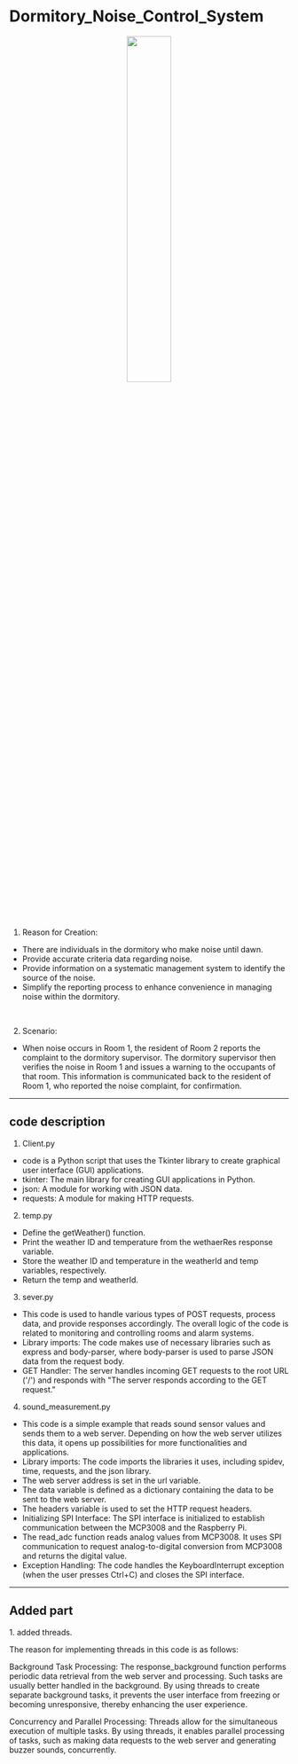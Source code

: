 # Dormitory_Noise_Control_System
<div style="text-align: center;">
  <img style="width: 40%; display: inline-block;" src="https://github.com/LouiIII3/Dormitory_Noise_Control_System/assets/119919129/ef5703b4-c228-4374-872d-f1eee4bdfdec"/>
</div>

<br>
<br>

1. Reason for Creation:
  - There are individuals in the dormitory who make noise until dawn.
  - Provide accurate criteria data regarding noise.
  - Provide information on a systematic management system to identify the source of the noise.
  - Simplify the reporting process to enhance convenience in managing noise within the dormitory.

<br>

2. Scenario:
  - When noise occurs in Room 1, the resident of Room 2 reports the complaint to the dormitory supervisor. The dormitory supervisor then verifies the noise in Room 1 and issues a warning to the occupants of that room. This information is communicated back to the resident of Room 1, who reported the noise complaint, for confirmation.


<hr>
<h2>code description</h2>

1. Client.py
- code is a Python script that uses the Tkinter library to create graphical user interface (GUI) applications.
- tkinter: The main library for creating GUI applications in Python.
- json: A module for working with JSON data.
- requests: A module for making HTTP requests.

2. temp.py
- Define the getWeather() function.
- Print the weather ID and temperature from the wethaerRes response variable.
- Store the weather ID and temperature in the weatherId and temp variables, respectively.
- Return the temp and weatherId.

3. sever.py
- This code is used to handle various types of POST requests, process data, and provide responses accordingly. The overall logic of the code is related to monitoring and   controlling rooms and alarm systems.
- Library imports: The code makes use of necessary libraries such as express and body-parser, where body-parser is used to parse JSON data from the request body.
- GET Handler: The server handles incoming GET requests to the root URL ('/') and responds with "The server responds according to the GET request."

4. sound_measurement.py
- This code is a simple example that reads sound sensor values and sends them to a web server. Depending on how the web server utilizes this data, it opens up possibilities for more functionalities and applications.
- Library imports: The code imports the libraries it uses, including spidev, time, requests, and the json library.
- The web server address is set in the url variable.
- The data variable is defined as a dictionary containing the data to be sent to the web server.
- The headers variable is used to set the HTTP request headers.
- Initializing SPI Interface: The SPI interface is initialized to establish communication between the MCP3008 and the Raspberry Pi.
- The read_adc function reads analog values from MCP3008. It uses SPI communication to request analog-to-digital conversion from MCP3008 and returns the digital value.
- Exception Handling: The code handles the KeyboardInterrupt exception (when the user presses Ctrl+C) and closes the SPI interface.


<hr>
<h2>Added part</h2>
1. added threads.

The reason for implementing threads in this code is as follows:

Background Task Processing: The response_background function performs periodic data retrieval from the web server and processing. Such tasks are usually better handled in the background. By using threads to create separate background tasks, it prevents the user interface from freezing or becoming unresponsive, thereby enhancing the user experience.

Concurrency and Parallel Processing: Threads allow for the simultaneous execution of multiple tasks. By using threads, it enables parallel processing of tasks, such as making data requests to the web server and generating buzzer sounds, concurrently.
